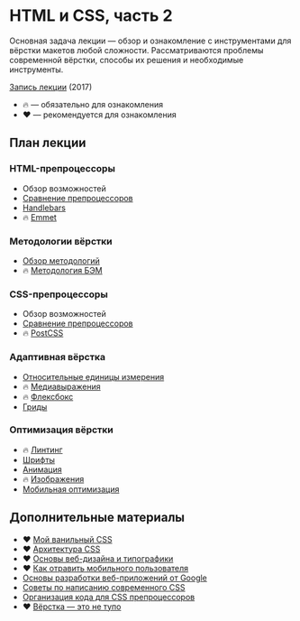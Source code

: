 # HTML и CSS, часть 2

Основная задача лекции — обзор и ознакомление с инструментами для вёрстки макетов любой сложности. Рассматриваются проблемы современной вёрстки, способы их решения и необходимые инструменты.

[Запись лекции](https://vimeo.com/224655234/af21b69405) (2017)

* 🔥 — обязательно для ознакомления
* ❤️ — рекомендуется для ознакомления

## План лекции

### HTML-препроцессоры

* Обзор возможностей
* [Сравнение препроцессоров](https://proglib.io/p/templating-languages-and-engines/)
* [Handlebars](http://handlebarsjs.com/)
* 🔥 [Emmet](https://emmet.io/)

### Методологии вёрстки

* [Обзор методологий](https://habrahabr.ru/post/256109/)
* 🔥 [Методология БЭМ](https://ru.bem.info/methodology/)

### CSS-препроцессоры

* Обзор возможностей
* [Сравнение препроцессоров](https://code.tutsplus.com/tutorials/sass-vs-less-vs-stylus-preprocessor-shootout--net-24320)
* 🔥 [PostCSS](http://postcss.org/)

### Адаптивная вёрстка

* [Относительные единицы измерения](https://developer.mozilla.org/en-US/docs/Learn/CSS/Introduction_to_CSS/Values_and_units)
* 🔥 [Медиавыражения](https://developer.mozilla.org/en-US/docs/Web/CSS/@media)
* 🔥 [Флексбокс](https://css-tricks.com/snippets/css/a-guide-to-flexbox/)
* [Гриды](https://css-tricks.com/snippets/css/complete-guide-grid/)

### Оптимизация вёрстки

* 🔥 [Линтинг](https://habrahabr.ru/post/301594/)
* [Шрифты](https://www.sitepoint.com/optimizing-web-fonts-for-performance-the-state-of-the-art/)
* [Анимация](https://developers.google.com/web/fundamentals/design-and-ux/animations/?hl=ru)
* 🔥 [Изображения](https://developers.google.com/web/fundamentals/performance/optimizing-content-efficiency/image-optimization?hl=ru)
* [Мобильная оптимизация](https://developers.google.com/web/fundamentals/design-and-ux/responsive/?hl=ru)

## Дополнительные материалы
* ❤️  [Мой ванильный CSS](https://www.youtube.com/watch?v=CaDnbOjXjRg)
* ❤️  [Архитектура CSS](https://web-standards.ru/articles/css-architecture/)
* ❤️  [Основы веб-дизайна и типографики](http://thinkingwithtype.com/)
* ❤️  [Как отравить мобильного пользователя](http://prgssr.ru/development/kak-otravit-polzovatelya-s-mobilnym.html)
* [Основы разработки веб-приложений от Google](https://developers.google.com/web/fundamentals/?hl=ru)
* [Советы по написанию современного CSS](http://nicothin.pro/page/css-solutions)
* [Организация кода для CSS препроцессоров](https://frontender.info/organizing-your-css-code-for-preprocessors/)
* ❤️  [Вёрстка — это не тупо](http://webmasters.teamdev.com)
